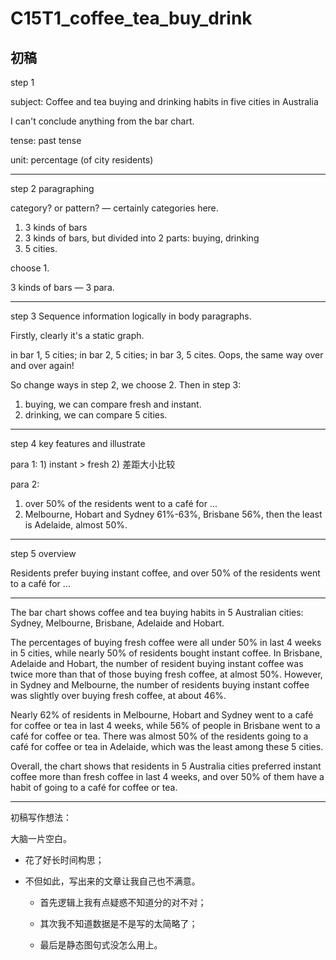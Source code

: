 # C15T1_coffee_tea_buy_drink

## 初稿

step 1

subject: Coffee and tea buying and drinking habits in five cities in Australia

I can't conclude anything from the bar chart.

tense: past tense

unit: percentage (of city residents)

---

step 2 paragraphing

category? or pattern? — certainly categories here.

1. 3 kinds of bars
2. 3 kinds of bars, but divided into 2 parts: buying, drinking
3. 5 cities.

choose 1.

3 kinds of bars — 3 para.

---

step 3 Sequence information logically in body paragraphs.

Firstly, clearly it's a static graph.

in bar 1, 5 cities; in bar 2, 5 cities; in bar 3, 5 cites. Oops, the same way over and over again!

So change ways in step 2, we choose 2. Then in step 3:

1. buying, we can compare fresh and instant.
2. drinking, we can compare 5 cities.

---

step 4 key features and illustrate

para 1: 1) instant > fresh 2) 差距大小比较

para 2:
1) over 50% of the residents went to a café for ...
2) Melbourne, Hobart and Sydney 61%-63%, Brisbane 56%, then the least is Adelaide, almost 50%.

---

step 5 overview

Residents prefer buying instant coffee, and over 50% of the residents went to a café for ...

---


The bar chart shows coffee and tea buying habits in 5 Australian cities: Sydney, Melbourne, Brisbane, Adelaide and Hobart.

The percentages of buying fresh coffee were all under 50% in last 4 weeks in 5 cities, while nearly 50% of residents bought instant coffee. In Brisbane, Adelaide and Hobart, the number of resident buying instant coffee was twice more than that of those buying fresh coffee, at almost 50%. However, in Sydney and Melbourne, the number of residents buying instant coffee was slightly over buying fresh coffee, at about 46%.

Nearly 62% of residents in Melbourne, Hobart and Sydney went to a café for coffee or tea in last 4 weeks, while 56% of people in Brisbane went to a café for coffee or tea. There was almost 50% of the residents going to a café for coffee or tea in Adelaide, which was the least among these 5 cities.

Overall, the chart shows that residents in 5 Australia cities preferred instant coffee more than fresh coffee in last 4 weeks, and over 50% of them have a habit of going to a café for coffee or tea.

---

初稿写作想法：

大脑一片空白。

- 花了好长时间构思；

- 不但如此，写出来的文章让我自己也不满意。
  - 首先逻辑上我有点疑惑不知道分的对不对；

  - 其次我不知道数据是不是写的太简略了；

  - 最后是静态图句式没怎么用上。

